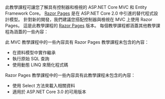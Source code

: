 此教學課程可讓您了解具有控制器和檢視的 ASP.NET Core MVC 和 Entity Framework Core。 [Razor Pages](xref:razor-pages/index) 是在 ASP.NET Core 2.0 中引進的替代程式設計模型。 針對新的開發，我們建議您搭配控制器與檢視在 MVC 上使用 Razor Pages。 這是此教學課程的 [Razor Pages](xref:data/ef-rp/intro) 版本。 每個教學課程都涵蓋其他教學課程為涵蓋的一些內容：

此 MVC 教學課程中的一些內容具有 Razor Pages 教學課程未包含的內容：

* 在資料模型中實作繼承
* 執行原始 SQL 查詢
* 使用動態 LINQ 來簡化程式碼
 
Razor Pages 教學課程中的一些內容具有此教學課程未包含的內容：

* 使用 Select 方法來載入相關資料
* 適用於 ASP.NET Core 3.0 的可用版本

